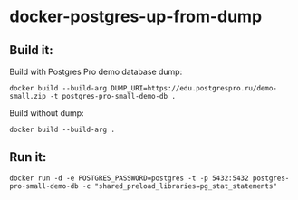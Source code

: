# docker-postgres-up-from-dump


## Build it:


Build with Postgres Pro demo database dump:
```
docker build --build-arg DUMP_URI=https://edu.postgrespro.ru/demo-small.zip -t postgres-pro-small-demo-db .
```

Build without dump:
```
docker build --build-arg .
```


## Run it:

```
docker run -d -e POSTGRES_PASSWORD=postgres -t -p 5432:5432 postgres-pro-small-demo-db -c "shared_preload_libraries=pg_stat_statements"
```
